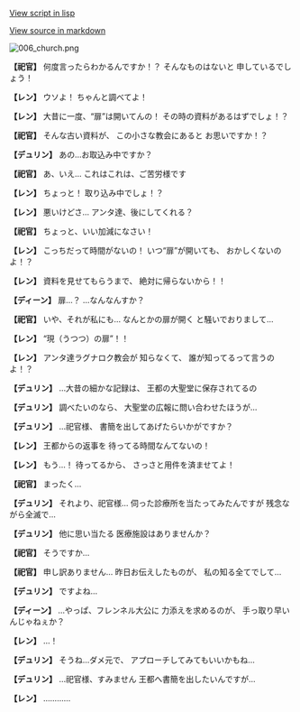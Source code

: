 [View script in lisp](../scripts/1610202.txt)

[View source in markdown](1610202.md)

![006_church.png](../images/backgrounds/006_church.png)

**【祀官】**
何度言ったらわかるんですか！？
そんなものはないと
申しているでしょう！

**【レン】**
ウソよ！
ちゃんと調べてよ！

**【レン】**
大昔に一度、“扉”は開いてんの！
その時の資料があるはずでしょ！？

**【祀官】**
そんな古い資料が、
この小さな教会にあると
お思いですか！？

**【デュリン】**
あの…お取込み中ですか？

**【祀官】**
あ、いえ…
これはこれは、ご苦労様です

**【レン】**
ちょっと！
取り込み中でしょ！？

**【レン】**
悪いけどさ…
アンタ達、後にしてくれる？

**【祀官】**
ちょっと、いい加減になさい！

**【レン】**
こっちだって時間がないの！
いつ“扉”が開いても、
おかしくないのよ！？

**【レン】**
資料を見せてもらうまで、
絶対に帰らないから！！

**【ディーン】**
扉…？
…なんなんすか？

**【祀官】**
いや、それが私にも…
なんとかの扉が開く
と騒いでおりまして…

**【レン】**
“現（うつつ）の扉”！！

**【レン】**
アンタ達ラグナロク教会が
知らなくて、
誰が知ってるって言うのよ！？

**【デュリン】**
…大昔の細かな記録は、
王都の大聖堂に保存されてるの

**【デュリン】**
調べたいのなら、
大聖堂の広報に問い合わせたほうが…

**【デュリン】**
…祀官様、
書簡を出してあげたらいかがですか？

**【レン】**
王都からの返事を
待ってる時間なんてないの！

**【レン】**
もう…！
待ってるから、
さっさと用件を済ませてよ！

**【祀官】**
まったく…

**【デュリン】**
それより、祀官様…
伺った診療所を当たってみたんですが
残念ながら全滅で…

**【デュリン】**
他に思い当たる
医療施設はありませんか？

**【祀官】**
そうですか…

**【祀官】**
申し訳ありません…
昨日お伝えしたものが、
私の知る全てでして…

**【デュリン】**
ですよね…

**【ディーン】**
…やっぱ、フレンネル大公に
力添えを求めるのが、
手っ取り早いんじゃねぇか？

**【レン】**
…！

**【デュリン】**
そうね…ダメ元で、
アプローチしてみてもいいかもね…

**【デュリン】**
…祀官様、すみません
王都へ書簡を出したいんですが…

**【レン】**
…………